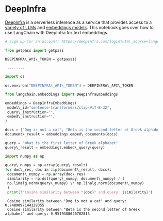 # DeepInfra

[DeepInfra](https://deepinfra.com/?utm_source=langchain) is a serverless inference as a service that provides access to a [variety of LLMs](https://deepinfra.com/models?utm_source=langchain) and [embeddings models](https://deepinfra.com/models?type=embeddings&utm_source=langchain). This notebook goes over how to use LangChain with DeepInfra for text embeddings.

```python
# sign up for an account: https://deepinfra.com/login?utm\_source=langchain  
  
from getpass import getpass  
  
DEEPINFRA\_API\_TOKEN = getpass()  

```

```text
 ········  

```

```python
import os  
  
os.environ["DEEPINFRA\_API\_TOKEN"] = DEEPINFRA\_API\_TOKEN  

```

```python
from langchain.embeddings import DeepInfraEmbeddings  

```

```python
embeddings = DeepInfraEmbeddings(  
 model\_id="sentence-transformers/clip-ViT-B-32",  
 query\_instruction="",  
 embed\_instruction="",  
)  

```

```python
docs = ["Dog is not a cat", "Beta is the second letter of Greek alphabet"]  
document\_result = embeddings.embed\_documents(docs)  

```

```python
query = "What is the first letter of Greek alphabet"  
query\_result = embeddings.embed\_query(query)  

```

```python
import numpy as np  
  
query\_numpy = np.array(query\_result)  
for doc\_res, doc in zip(document\_result, docs):  
 document\_numpy = np.array(doc\_res)  
 similarity = np.dot(query\_numpy, document\_numpy) / (  
 np.linalg.norm(query\_numpy) \* np.linalg.norm(document\_numpy)  
 )  
 print(f'Cosine similarity between "{doc}" and query: {similarity}')  

```

```text
 Cosine similarity between "Dog is not a cat" and query: 0.7489097144129355  
 Cosine similarity between "Beta is the second letter of Greek alphabet" and query: 0.9519380640702013  

```
